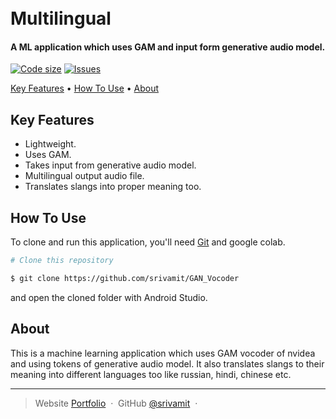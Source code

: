 
<h1>
  <br>
  Multilingual
  <br>
</h1>

<h4 >A ML application which uses GAM and input form generative audio model.</h4>

  [![Code size](https://img.shields.io/github/languages/code-size/srivamit/GAN_Vocoder?style=for-the-badge)](https://github.com/srivamit/GAN_Vocoder)
  [![Issues](https://img.shields.io/github/issues/srivamit/GAN_Vocoder?style=for-the-badge&label=Issues)](https://github.com/srivamit/GAN_Vocoder)

<p>
  <a href="#key-features">Key Features</a> •
  <a href="#how-to-use">How To Use</a> •
  <a href="#about">About</a>
</p>

## Key Features

* Lightweight.
* Uses GAM.
* Takes input from generative audio model.
* Multilingual output audio file.
* Translates slangs into proper meaning too.


## How To Use

To clone and run this application, you'll need [Git](https://git-scm.com) and google colab.
```bash
# Clone this repository

$ git clone https://github.com/srivamit/GAN_Vocoder

```
and open the cloned folder with Android Studio.

## About

This is a machine learning application which uses GAM vocoder of nvidea and using tokens of generative audio model. It also translates slangs to their meaning into different languages too like russian, hindi, chinese etc.

---

> Website [Portfolio](https://srivamit.github.io/portfolio2024/) &nbsp;&middot;&nbsp;
> GitHub [@srivamit](https://github.com/srivamit) &nbsp;&middot;&nbsp;

